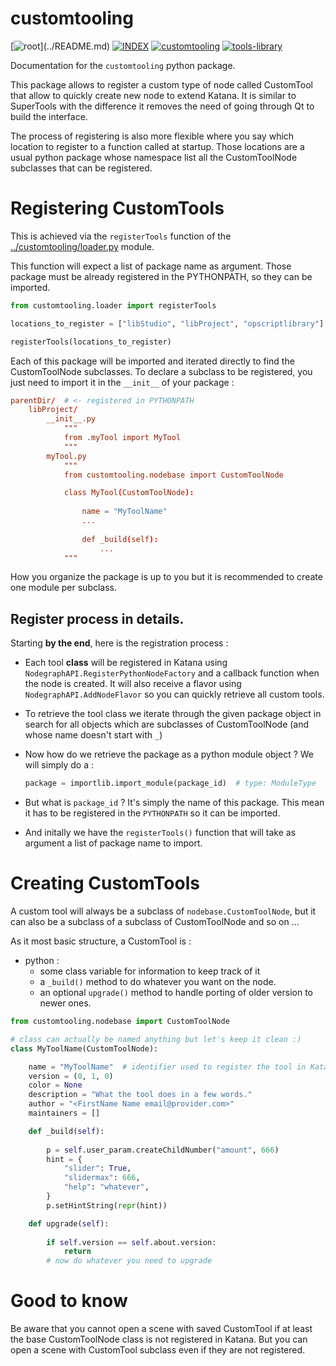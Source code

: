 # customtooling

[![root](https://img.shields.io/badge/back_to_root-536362?)](../README.md)
[![INDEX](https://img.shields.io/badge/index-536362?labelColor=blue)](INDEX.md)
[![customtooling](https://img.shields.io/badge/customtooling-fcb434)](customtooling.md)
[![tools-library](https://img.shields.io/badge/tools--library-536362)](tools-library.md)

Documentation for the `customtooling` python package.

This package allows to register a custom type of node called CustomTool that
allow to quickly create new node to extend Katana. It is similar to SuperTools
with the difference it removes the need of going through Qt to build the interface.

The process of registering is also more flexible where you say which location
to register to a function called at startup. 
Those locations are a usual python package whose namespace list all the
CustomToolNode subclasses that can be registered.

# Registering CustomTools

This is achieved via the `registerTools` function of the 
[../customtooling/loader.py](../customtooling/loader.py) module.

This function will expect a list of package name as argument. Those package
must be already registered in the PYTHONPATH, so they can be imported.

```python
from customtooling.loader import registerTools

locations_to_register = ["libStudio", "libProject", "opscriptlibrary"]

registerTools(locations_to_register)
```

Each of this package will be imported and iterated directly to find the 
CustomToolNode subclasses. To declare a subclass to be registered, you just
need to import it in the `__init__` of your package :

```toml
parentDir/  # <- registered in PYTHONPATH
    libProject/
        __init__.py
            """
            from .myTool import MyTool
            """
        myTool.py
            """
            from customtooling.nodebase import CustomToolNode

            class MyTool(CustomToolNode):
            
                name = "MyToolName"
                ...
                
                def _build(self):
                    ...
            """
```

How you organize the package is up to you but it is recommended to create one
module per subclass.


## Register process in details.

Starting **by the end**, here is the registration process :

- Each tool **class** will be registered in Katana using `NodegraphAPI.RegisterPythonNodeFactory` 
and a callback function when the node is created.
It will also receive a flavor using `NodegraphAPI.AddNodeFlavor` so you can 
quickly retrieve all custom tools.

- To retrieve the tool class we iterate through the given package object in
search for all objects which are subclasses of CustomToolNode (and whose name
doesn't start with `_`)

- Now how do we retrieve the package as a python module object ? We will simply
do a :
  ```python
  package = importlib.import_module(package_id)  # type: ModuleType
  ```

- But what is `package_id` ? It's simply the name of this package. This mean
it has to be registered in the `PYTHONPATH` so it can be imported.

- And initally we have the `registerTools()` function that will take as argument
a list of package name to import.


# Creating CustomTools

A custom tool will always be a subclass of `nodebase.CustomToolNode`, but
it can also be a subclass of a subclass of CustomToolNode and so on ...

As it most basic structure, a CustomTool is :

- python :
  - some class variable for information to keep track of it
  - a `_build()` method to do whatever you want on the node.
  - an optional `upgrade()` method to handle porting of older version to newer ones.

```python
from customtooling.nodebase import CustomToolNode

# class can actually be named anything but let's keep it clean :)
class MyToolName(CustomToolNode):

    name = "MyToolName"  # identifier used to register the tool in Katana !
    version = (0, 1, 0)
    color = None
    description = "What the tool does in a few words."
    author = "<FirstName Name email@provider.com>"
    maintainers = []

    def _build(self):
      
        p = self.user_param.createChildNumber("amount", 666)
        hint = {
            "slider": True,
            "slidermax": 666,
            "help": "whatever",
        }
        p.setHintString(repr(hint))

    def upgrade(self):
        
        if self.version == self.about.version:
            return
        # now do whatever you need to upgrade

```


# Good to know

Be aware that you cannot open a scene with saved CustomTool if at least the base
CustomToolNode class is not registered in Katana. But you can open a scene
with CustomTool subclass even if they are not registered.